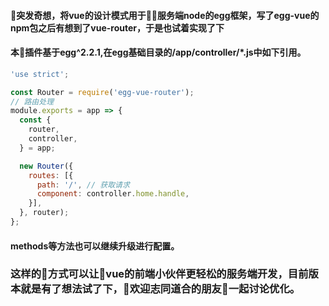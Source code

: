 #### 突发奇想，将vue的设计模式用于服务端node的egg框架，写了egg-vue的npm包之后有想到了vue-router，于是也试着实现了下

#### 本插件基于egg^2.2.1,在egg基础目录的/app/controller/*.js中如下引用。
```js
'use strict';

const Router = require('egg-vue-router');
// 路由处理
module.exports = app => {
  const {
    router,
    controller,
  } = app;

  new Router({
    routes: [{
      path: '/', // 获取请求
      component: controller.home.handle,
    }],
  }, router);
};
````
#### methods等方法也可以继续升级进行配置。

### 这样的方式可以让vue的前端小伙伴更轻松的服务端开发，目前版本就是有了想法试了下，欢迎志同道合的朋友一起讨论优化。